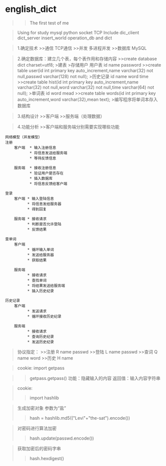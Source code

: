 # english_dict
>>The first test of me

>Using for study mysql python socket TCP 
>Include dic_client dict_server insert_world operation_db and dict

>1.确定技术
    >>通信      TCP通信
    >>并发      多进程并发
    >>数据库     MySQL

>2.确定数据库：建立几个表，每个表作用和存储内容
    >>create database dict charset=utf8;
    >建表
    >存储用户   用户表 id  name   password
    >>create table user(id int primary key auto_increment,name varchar(32) not null,passwd varchar(128) not null);
    >历史记录         id  name   word    time
    >>create table hist(id int primary key auto_increment,name varchar(32) not null,word varchar(32) not null,time varchar(64) not null);
    >单词表           id  word   mead
    >>create table words(id int primary key auto_increment,word varchar(32),mean text);
    >编写程序将单词本存入数据库

>3.结构设计
    >>客户端
    >>服务端（处理数据）

>4.功能分析
    >>客户端和服务端分别需要实现哪些功能

    网络模型（并发模型）
    注册
        客户端  * 输入注册信息
               * 将信息发送给服务端
               * 等待反馈信息

        服务端  * 接收注册信息
               * 验证用户是否存在
               * 插入数据库
               * 将信息反馈给客户端

    登录
        客户端 * 输入登陆信息
              * 将信息发给服务器
              * 得到回复

        服务端 * 接收请求
              * 判断是否允许登陆
              * 反馈结果

    查单词
        客户端
              * 循环输入单词
              * 发送给服务器
              * 获取结果

        服务端
              * 接收请求
              * 查找单词
              * 将结果发送给服务端
              * 插入历史纪录

    历史记录
        客户端
              * 发送请求
              * 循环接收历史纪录

        服务端
              * 接收请求
              * 查询历史纪录
              * 发送历史纪录


>协议指定：
           >>注册  R  name   passwd
           >>登陆  L  name   passwd
           >>查词  Q  name   word
           >>历史  H  name



>cookie: import getpass

>>getpass.getpass()
>>功能：隐藏输入的内容
>>返回值：输入内容字符串


>cookie:
 >>import hashlib

>生成加密对象 参数为“盐”
 >>hash = hashlib.md5(("Levi"+"the-sat").encode())

>对密码进行算法加密
 >>hash.update(passwd.encode())

>获取加密后的密码字串
 >>hash.hexdigest()
